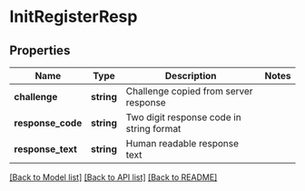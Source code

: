 # InitRegisterResp

## Properties
Name | Type | Description | Notes
------------ | ------------- | ------------- | -------------
**challenge** | **string** | Challenge copied from server response | 
**response_code** | **string** | Two digit response code in string format | 
**response_text** | **string** | Human readable response text | 

[[Back to Model list]](../README.md#documentation-for-models) [[Back to API list]](../README.md#documentation-for-api-endpoints) [[Back to README]](../README.md)


